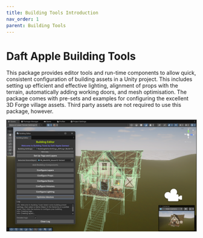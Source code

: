 ```yaml
---
title: Building Tools Introduction
nav_order: 1
parent: Building Tools
---
```


# Daft Apple Building Tools

This package provides editor tools and run-time components to allow quick, consistent configuration of building assets in a Unity project. This includes setting up efficient and effective lighting, alignment of props with the terrain, automatically adding working doors, and mesh optimisation. The package comes with pre-sets and examples for configuring the excellent 3D Forge village assets. Third party assets are not required to use this package, however.

![](.\media\buildingtoolsbanner.png)
